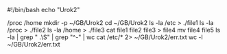#!/bin/bash
echo "Urok2"

/proc
/home
mkdir -p ~/GB/Urok2
cd ~/GB/Urok2
ls -la /etc >  ./file1
ls -la /proc >  ./file2
ls -la /home >  ./file3
cat file1 file2 file3 > file4
mv file4 file5
ls -la | grep " \.\S" | grep "^-" | wc
cat /etc/* 2> ~/GB/Urok2/err.txt
wc -l ~/GB/Urok2/err.txt